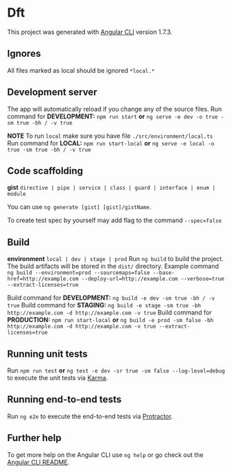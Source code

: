 # Dft

This project was generated with [Angular CLI](https://github.com/angular/angular-cli) version 1.7.3.
## Ignores
All files marked as local should be ignored `*local.*`

## Development server

The app will automatically reload if you change any of the source files.
Run command for **DEVELOPMENT:** `npm run start` **or** `ng serve -e dev -o true -sm true -bh / -v true`

**NOTE** To run `local` make sure you have file `./src/environment/local.ts`
Run command for **LOCAL:** `npm run start-local` **or** `ng serve -e local -o true -sm true -bh / -v true`


## Code scaffolding

**gist** `directive | pipe | service | class | guard | interface | enum | module`

You can use `ng generate [gist] [gist]/gistName`.

To create test spec by yourself may add flag to the command `--spec=false`

## Build

**environment** `local | dev | stage | prod`
Run `ng build` to build the project. The build artifacts will be stored in the `dist/` directory. Example command `ng build --environment=prod --sourcemaps=false --base-href=http://example.com --deploy-url=http://example.com --verbose=true --extract-licenses=true`

Build command for **DEVELOPMENT:** `ng build -e dev -sm true -bh / -v true`
Build command for **STAGING:** `ng build -e stage -sm true -bh http://example.com -d http://example.com -v true`
Build command for **PRODUCTION:** `npm run start-local` **or**  `ng build -e prod -sm false -bh http://example.com -d http://example.com -v true --extract-licenses=true`

## Running unit tests

Run `npm run test` **or** `ng test -e dev -sr true -sm false --log-level=debug` to execute the unit tests via [Karma](https://karma-runner.github.io).

## Running end-to-end tests

Run `ng e2e` to execute the end-to-end tests via [Protractor](http://www.protractortest.org/).

## Further help

To get more help on the Angular CLI use `ng help` or go check out the [Angular CLI README](https://github.com/angular/angular-cli/blob/master/README.md).

